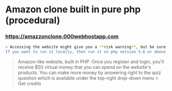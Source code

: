 # Amazon clone built in pure php (procedural)
### https://amazzonclone.000webhostapp.com 

```bash
> Accessing the website might give you a **risk warning**, but be sure - it's totally safe.
If you want to run it locally, then run it on php version 5.6 or above.
```
> Amazon-like website, built in PHP. Once you register and login, you'll receive $50 virtual money that you can spend on the website's products. You can make more money by answering right to the quiz question which is available under the top-right drop-down menu > Get credits
